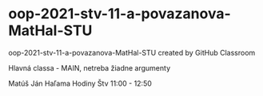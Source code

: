 # oop-2021-stv-11-a-povazanova-MatHal-STU
oop-2021-stv-11-a-povazanova-MatHal-STU created by GitHub Classroom

Hlavná classa - MAIN, netreba žiadne argumenty

Matúš Ján Haľama 
Hodiny Štv 11:00 - 12:50
